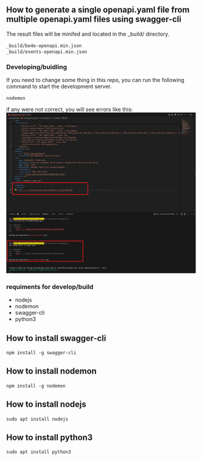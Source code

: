 ## How to generate a single openapi.yaml file from multiple openapi.yaml files using swagger-cli
The result files will be minifed and located in the _build/ directory.
```
_build/bo4e-openapi.min.json
_build/events-openapi.min.json
```

### Developing/buidling
If you need to change some thing in this repo, you can run the following command to start the development server.
```
nodemon
```
if any were not correct, you will see errors like this:
![Example Image](docs/images/error.png)



### requiments for develop/build
- nodejs
- nodemon
- swagger-cli
- python3

## How to install swagger-cli
```
npm install -g swagger-cli
```

## How to install nodemon
```
npm install -g nodemon
```

## How to install nodejs
```
sudo apt install nodejs
```

## How to install python3
```
sudo apt install python3
```